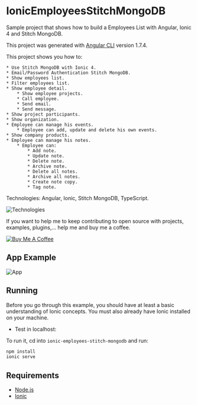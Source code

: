 # IonicEmployeesStitchMongoDB

Sample project that shows how to build a Employees List with Angular, Ionic 4 and Stitch MongoDB.

This project was generated with [Angular CLI](https://github.com/angular/angular-cli) version 1.7.4.

This project shows you how to:

    * Use Stitch MongoDB with Ionic 4.
    * Email/Password Authentication Stitch MongoDB.
    * Show employees list.
    * Filter employees list.
    * Show employee detail.
        * Show employee projects.
        * Call employee.
        * Send email.
        * Send message.
    * Show project participants.
    * Show organization.
    * Employee can manage his events.
        * Employee can add, update and delete his own events.
    * Show company products.
    * Employee can manage his notes.
        * Employee can:
            * Add note.
            * Update note.
            * Delete note.
            * Archive note.
            * Delete all notes.
            * Archive all notes.
            * Create note copy.
            * Tag note.


Technologies: Angular, Ionic, Stitch MongoDB, TypeScript.

![Technologies](readme_resources/technologies.jpg "Technologies")

If you want to help me to keep contributing to open source with projects, examples, plugins,... help me and buy me a coffee.

<a href="https://www.buymeacoffee.com/h6WVj4HcD" target="_blank"><img src="https://www.buymeacoffee.com/assets/img/custom_images/yellow_img.png" alt="Buy Me A Coffee"></a>

## App Example

![App](readme_resources/app.gif "App")

## Running

Before you go through this example, you should have at least a basic understanding of Ionic concepts. You must also already have Ionic installed on your machine.

* Test in localhost:

To run it, cd into `ionic-employees-stitch-mongodb` and run:

```bash
npm install
ionic serve
```

## Requirements

* [Node.js](http://nodejs.org/)
* [Ionic](https://ionicframework.com/getting-started#cli)
